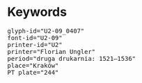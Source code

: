 # Keywords
<pre>
glyph-id="U2-09_0407"
font-id="U2-09"
printer-id="U2"
printer="Florian Ungler"
period="druga drukarnia: 1521—1536"
place="Kraków"
PT plate="244"
</pre>
